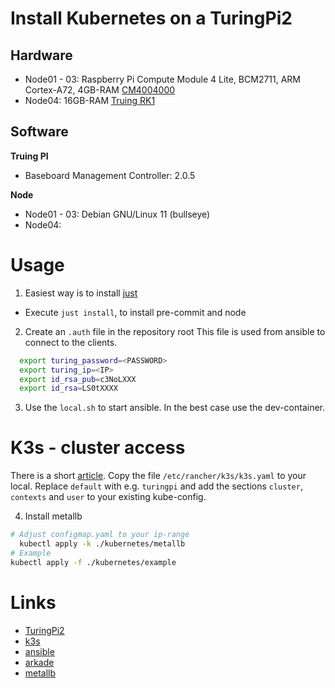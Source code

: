 # Install Kubernetes on a TuringPi2

## Hardware

- Node01 - 03: Raspberry Pi Compute Module 4 Lite, BCM2711, ARM Cortex-A72, 4GB-RAM [CM4004000](http://datasheets.raspberrypi.com/cm4/cm4-datasheet.pdf?_gl=1*18neyi7*_ga*MjA3Mjk1NDYzOC4xNzA4Njc4NTkz*_ga_22FD70LWDS*MTcwODY3ODU5My4xLjEuMTcwODY3ODYxNi4wLjAuMA..)
- Node04: 16GB-RAM [Truing RK1](https://docs.turingpi.com/docs/turing-rk1-specs-and-io-ports)

## Software

**Truing PI**

- Baseboard Management Controller: 2.0.5

**Node**

- Node01 - 03: Debian GNU/Linux 11 (bullseye)
- Node04:

# Usage

1. Easiest way is to install [just](https://github.com/casey/just)

- Execute `just install`, to install pre-commit and node

2. Create an `.auth` file in the repository root
   This file is used from ansible to connect to the clients.

```bash
  export turing_password=<PASSWORD>
  export turing_ip=<IP>
  export id_rsa_pub=c3NoLXXX
  export id_rsa=LS0tXXXX
```

3. Use the `local.sh` to start ansible. In the best case use the dev-container.

# K3s - cluster access

There is a short [article](https://docs.k3s.io/cluster-access).
Copy the file `/etc/rancher/k3s/k3s.yaml` to your local.
Replace `default` with e.g. `turingpi` and add the sections `cluster`, `contexts` and `user` to your existing kube-config.

4. Install metallb

```bash
# Adjust configmap.yaml to your ip-range
  kubectl apply -k ./kubernetes/metallb
# Example
kubectl apply -f ./kubernetes/example
```

# Links

- [TuringPi2](https://docs.turingpi.com)
- [k3s](https://docs.k3s.io/)
- [ansible](https://www.ansible.com/)
- [arkade](https://github.com/alexellis/arkade)
- [metallb](https://github.com/metallb/metallb)

